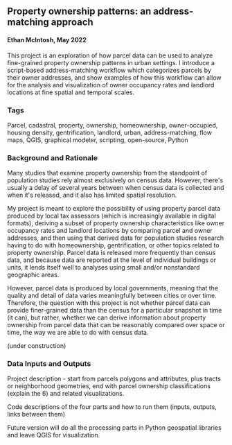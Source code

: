 ## Property ownership patterns: an address-matching approach
#### Ethan McIntosh, May 2022

This project is an exploration of how parcel data can be used to analyze fine-grained property ownership patterns in urban settings.  I introduce a script-based address-matching workflow which categorizes parcels by their owner addresses, and show examples of how this workflow can allow for the analysis and visualization of owner occupancy rates and landlord locations at fine spatial and temporal scales.  

### Tags
Parcel, cadastral, property, ownership, homeownership, owner-occupied, housing density, gentrification, landlord, urban, address-matching, flow maps, QGIS, graphical modeler, scripting, open-source, Python

### Background and Rationale

Many studies that examine property ownership from the standpoint of population studies rely almost exclusively on census data.  However, there's usually a delay of several years between when census data is collected and when it's released, and it also has limited spatial resolution.  

My project is meant to explore the possibility of using property parcel data produced by local tax assessors (which is increasingly available in digital formats), deriving a subset of property ownership characteristics like owner occupancy rates and landlord locations by comparing parcel and owner addresses, and then using that derived data for population studies research having to do with homeownership, gentrification, or other topics related to property ownership.  Parcel data is released more frequently than census data, and because data are reported at the level of individual buildings or units, it lends itself well to analyses using small and/or nonstandard geographic areas.

However, parcel data is produced by local governments, meaning that the quality and detail of data varies meaningfully between cities or over time.  Therefore, the question with this project is not whether parcel data can provide finer-grained data than the census for a particular snapshot in time (it can), but rather, whether we can derive information about property ownership from parcel data that can be reasonably compared over space or time, the way we are able to do with census data.  

(under construction)

### Data Inputs and Outputs

Project description - start from parcels polygons and attributes, plus tracts or neighborhood geometries, end with parcel ownership classifications (explain the 6) and related visualizations.  

Code descriptions of the four parts and how to run them (inputs, outputs, links between them)

Future version will do all the processing parts in Python geospatial libraries and leave QGIS for visualization.
